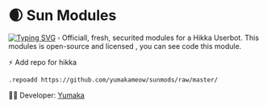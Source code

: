 # 🌒 Sun Modules
<a href="https://git.io/typing-svg"><img src="https://readme-typing-svg.herokuapp.com?font=Fira+Code&pause=1000&width=435&lines=Sun+Modules%2C+created+with+%E2%99%A5%EF%B8%8F+by+yumaka" alt="Typing SVG" /></a>
▫️ Officiall, fresh, securited modules for a Hikka Userbot. This modules is open-source and licensed , you can see code this module.

⚡ Add repo for hikka
```bash
.repoadd https://github.com/yumakameow/sunmods/raw/master/
```
🧑‍🔧 Developer: <a href="https://t.me/yumakai">Yumaka</a>
